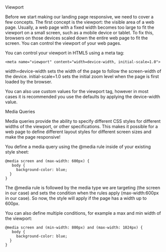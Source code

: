 Viewport


Before we start making our landing page responsive, we need to cover a few concepts.
The first concept is the viewport: the visible area of a web page.
Usually, a web page with a fixed width becomes too large to fit the viewport on a small screen, such as a mobile device or tablet. To fix this, browsers on those devices scaled down the entire web page to fit the screen.
You can control the viewport of your web pages.

You can control your viewport in HTML5 using a meta tag:
```
<meta name="viewport" content="width=device-width, initial-scale=1.0">  
```

width=device-width sets the width of the page to follow the screen-width of the device.
initial-scale=1.0 sets the initial zoom level when the page is first loaded by the browser.

You can also use custom values for the viewport tag, however in most cases it is recommended you use the defaults by applying the device-width value.

Media Queries


Media queries provide the ability to specify different CSS styles for different widths of the viewport, or other specifications.
This makes it possible for a web page to define different layout styles for different screen sizes and make the page responsive!

You define a media query using the @media rule inside of your existing style sheet:

```
@media screen and (max-width: 600px) {
   body {
     background-color: blue;
  }
}
```
The @media rule is followed by the media type we are targeting (the screen in our case) and sets the condition when the rules apply (max-width:600px in our case).
So now, the style will apply if the page has a width up to 600px.

You can also define multiple conditions, for example a max and min width of the viewport:
```
@media screen and (min-width: 800px) and (max-width: 1024px) {
   body {
     background-color: blue;
  }
} 
```
